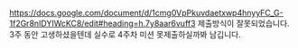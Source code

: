 https://docs.google.com/document/d/1cmg0VpPkuvdaetxwp4hnyyFC_G-1f2Gr8nIDYIWcKC8/edit#heading=h.7y8aar6vuff3 제출방식이 잘못되었습니다. 3주 동안 고생하셨을텐데 실수로 4주차 미션 못제출하실까봐 남깁니다.
